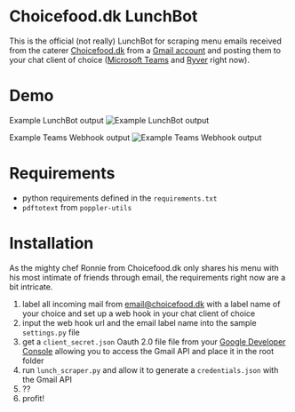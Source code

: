 # Choicefood.dk LunchBot

This is the official (not really) LunchBot for scraping menu emails received from the caterer [Choicefood.dk](https://choicefood.dk/) from a [Gmail account](http://gmail.com/) and posting them to your chat client of choice ([Microsoft Teams](http://teams.microsoft.com/) and [Ryver](https://ryver.com/) right now).
# Demo

Example LunchBot output
![Example LunchBot output](https://gitlab.com/syre/choicefood-lunch-bot/raw/master/examples/lunchbot_example.gif)

Example Teams Webhook output
![Example Teams Webhook output](https://gitlab.com/syre/choicefood-lunch-bot/raw/master/examples/teams_webhook_example.png?raw=true)

# Requirements
* python requirements defined in the `requirements.txt`
* `pdftotext` from `poppler-utils`

# Installation

As the mighty chef Ronnie from Choicefood.dk only shares his menu with his most intimate of friends through email, the requirements right now are a bit intricate.

1. label all incoming mail from email@choicefood.dk with a label name of your choice and set up a web hook in your chat client of choice
2. input the web hook url and the email label name into the sample `settings.py` file
4. get a `client_secret.json` Oauth 2.0 file file from your [Google Developer Console](https://console.developers.google.com/apis/credentials?pli=1) allowing you to access the Gmail API and place it in the root folder
5. run `lunch_scraper.py` and allow it to generate a `credentials.json` with the Gmail API
6. ??
7. profit!